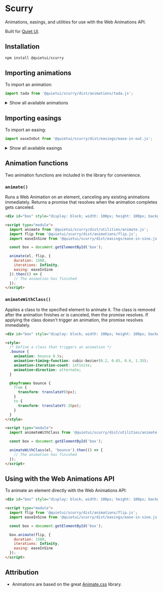 # Scurry

Animations, easings, and utilities for use with the Web Animations API.

Built for [Quiet UI](https://quietui.org/).

## Installation

```bash
npm install @quietui/scurry
```

## Importing animations

To import an animation:

```js
import tada from '@quietui/scurry/dist/animations/tada.js';
```

<details>
  <summary>Show all available animations</summary>
  <ul>
    <li>back-in-down</li>
    <li>back-in-left</li>
    <li>back-in-right</li>
    <li>back-in-up</li>
    <li>back-out-down</li>
    <li>back-out-left</li>
    <li>back-out-right</li>
    <li>back-out-up</li>
    <li>bounce-in-down</li>
    <li>bounce-in-left</li>
    <li>bounce-in-right</li>
    <li>bounce-in-up</li>
    <li>bounce-in</li>
    <li>bounce-out-down</li>
    <li>bounce-out-left</li>
    <li>bounce-out-right</li>
    <li>bounce-out-up</li>
    <li>bounce-out</li>
    <li>bounce</li>
    <li>fade-in-bottom-left</li>
    <li>fade-in-bottom-right</li>
    <li>fade-in-down-big</li>
    <li>fade-in-down</li>
    <li>fade-in-left-big</li>
    <li>fade-in-left</li>
    <li>fade-in-right-big</li>
    <li>fade-in-right</li>
    <li>fade-in-top-left</li>
    <li>fade-in-top-right</li>
    <li>fade-in-up-big</li>
    <li>fade-in-up</li>
    <li>fade-in</li>
    <li>fade-out-bottom-left</li>
    <li>fade-out-bottom-right</li>
    <li>fade-out-down-big</li>
    <li>fade-out-down</li>
    <li>fade-out-left-big</li>
    <li>fade-out-left</li>
    <li>fade-out-right-big</li>
    <li>fade-out-right</li>
    <li>fade-out-top-left</li>
    <li>fade-out-top-right</li>
    <li>fade-out-up-big</li>
    <li>fade-out-up</li>
    <li>fade-out</li>
    <li>flash</li>
    <li>flip-in-x</li>
    <li>flip-in-y</li>
    <li>flip-out-x</li>
    <li>flip-out-y</li>
    <li>flip</li>
    <li>head-shake</li>
    <li>heart-beat</li>
    <li>hinge</li>
    <li>jack-in-the-box</li>
    <li>jello</li>
    <li>LICENSE light-speed-in-left</li>
    <li>light-speed-in-right</li>
    <li>light-speed-out-left</li>
    <li>light-speed-out-right</li>
    <li>pulse</li>
    <li>roll-in</li>
    <li>roll-out</li>
    <li>rotate-in-down-left</li>
    <li>rotate-in-down-right</li>
    <li>rotate-in-up-left</li>
    <li>rotate-in-up-right</li>
    <li>rotate-in</li>
    <li>rotate-out-down-left</li>
    <li>rotate-out-down-right</li>
    <li>rotate-out-up-left</li>
    <li>rotate-out-up-right</li>
    <li>rotate-out</li>
    <li>rubber-band</li>
    <li>shake-x</li>
    <li>shake-y</li>
    <li>shake</li>
    <li>slide-in-down</li>
    <li>slide-in-left</li>
    <li>slide-in-right</li>
    <li>slide-in-up</li>
    <li>slide-out-down</li>
    <li>slide-out-left</li>
    <li>slide-out-right</li>
    <li>slide-out-up</li>
    <li>swing</li>
    <li>tada</li>
    <li>wobble</li>
    <li>zoom-in-down</li>
    <li>zoom-in-left</li>
    <li>zoom-in-right</li>
    <li>zoom-in-up</li>
    <li>zoom-in</li>
    <li>zoom-out-down</li>
    <li>zoom-out-left</li>
    <li>zoom-out-right</li>
    <li>zoom-out-up</li>
    <li>zoom-out</li>
  </ul>
</details>

## Importing easings

To import an easing:

```js
import easeInOut from '@quietui/scurry/dist/easings/ease-in-out.js';
```

<details>
  <summary>Show all available easings</summary>
  <ul>
    <li>ease-in-sine</li>
    <li>ease-out-sine</li>
    <li>ease-in-out-sine</li>
    <li>ease-in-quad</li>
    <li>ease-out-quad</li>
    <li>ease-in-out-quad</li>
    <li>ease-in-cubic</li>
    <li>ease-out-cubic</li>
    <li>ease-in-out-cubic</li>
    <li>ease-in-quart</li>
    <li>ease-out-quart</li>
    <li>ease-in-out-quart</li>
    <li>ease-in-quint</li>
    <li>ease-out-quint</li>
    <li>ease-in-out-quint</li>
    <li>ease-in-expo</li>
    <li>ease-out-expo</li>
    <li>ease-in-out-expo</li>
    <li>ease-in-circ</li>
    <li>ease-out-circ</li>
    <li>ease-in-out-circ</li>
    <li>ease-in-back</li>
    <li>ease-out-back</li>
    <li>ease-in-out-back</li>
  </ul>  
</details>

## Animation functions

Two animation functions are included in the library for convenience.

### `animate()`

Runs a Web Animation on an element, canceling any existing animations immediately. Returns a promise that resolves when the animation completes gets canceled.

```html
<div id="box" style="display: block; width: 100px; height: 100px; background: tomato; margin: 2rem;"></div>

<script type="module">
  import animate from '@quietui/scurry/dist/utilities/animate.js';
  import flip from '@quietui/scurry/dist/animations/flip.js';
  import easeInSine from '@quietui/scurry/dist/easings/ease-in-sine.js';

  const box = document.getElementById('box');

  animate(el, flip, {
    duration: 1500,
    iterations: Infinity,
    easing: easeInSine
  }).then(() => {
    // The animation has finished
  });
</script>
```

### `animateWithClass()`

Applies a class to the specified element to animate it. The class is removed after the animation finishes or is canceled, then the promise resolves. If applying the class doesn't trigger an animation, the promise resolves immediately.

```html
<div id="box" style="display: block; width: 100px; height: 100px; background: tomato; margin: 2rem;"></div>

<style>
  /* Define a class that triggers an animation */
  .bounce {
    animation: bounce 0.5s;
    animation-timing-function: cubic-bezier(0.2, 0.65, 0.6, 1.35);
    animation-iteration-count: infinite;
    animation-direction: alternate;
  }

  @keyframes bounce {
    from {
      transform: translateY(0px);
    }
    to {
      transform: translateY(-20px);
    }
  }
</style>

<script type="module">
  import animateWithClass from '@quietui/scurry/dist/utilities/animate-with-class.js';

  const box = document.getElementById('box');

  animateWithClass(el, 'bounce').then(() => {
    // The animation has finished
  });
</script>
```

## Using with the Web Animations API

To animate an element directly with the Web Animations API:

```html
<div id="box" style="display: block; width: 100px; height: 100px; background: tomato; margin: 2rem;"></div>

<script type="module">
  import flip from '@quietui/scurry/dist/animations/flip.js';
  import easeInSine from '@quietui/scurry/dist/easings/ease-in-sine.js';

  const box = document.getElementById('box');

  box.animate(flip, {
    duration: 1500,
    iterations: Infinity,
    easing: easeInSine
  });
</script>
```

## Attribution

- Animations are based on the great [Animate.css](https://animate.style/) library.
